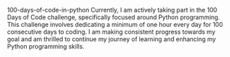 
100-days-of-code-in-python
Currently, I am actively taking part in the 100 Days of Code challenge, specifically focused around Python programming. This challenge involves dedicating a minimum of one hour every day for 100 consecutive days to coding. I am making consistent progress towards my goal and am thrilled to continue my journey of learning and enhancing my Python programming skills.
